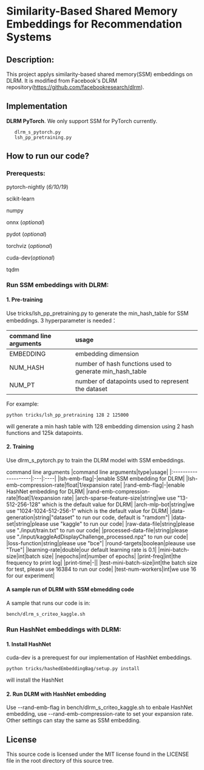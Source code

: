 # Similarity-Based Shared Memory Embeddings for Recommendation Systems


## Description:

This project applys similarity-based shared memory(SSM) embeddings on DLRM. It is modified from Facebook's DLRM repository(https://github.com/facebookresearch/dlrm). 


## Implementation

**DLRM PyTorch**. We only support SSM for PyTorch currently.

       dlrm_s_pytorch.py
       lsh_pp_pretraining.py


## How to run our code?
### Prerequests:
pytorch-nightly (*6/10/19*)

scikit-learn

numpy

onnx (*optional*)

pydot (*optional*)

torchviz (*optional*)

cuda-dev(*optional*)

tqdm

### Run SSM embeddings with DLRM:
#### 1. Pre-training
Use tricks/lsh_pp_pretraining.py to generate the min_hash_table for SSM embeddings. 3 hyperparameter is needed：

|command line arguments|usage|
|:--------------------|:----|
|EMBEDDING|embedding dimension|
|NUM_HASH| number of hash functions used to generate min_hash_table|
|NUM_PT|number of datapoints used to represent the dataset|

For example:  

```
python tricks/lsh_pp_pretraining 128 2 125000
```
will generate a min hash table with 128 embedding dimension using 2 hash functions and 125k datapoints.

#### 2. Training
Use dlrm_s_pytorch.py to train the DLRM model with SSM embeddings.

command line arguments
|command line arguments|type|usage|
|:--------------------|:---|:----|
|lsh-emb-flag|-|enable SSM embedding for DLRM|
|lsh-emb-compression-rate|float|1/expansion rate|
|rand-emb-flag|-|enable HashNet embedding for DLRM|
|rand-emb-compression-rate|float|1/expansion rate|
|arch-sparse-feature-size|string|we use "13-512-256-128" which is the default value for DLRM|
|arch-mlp-bot|string|we use "1024-1024-512-256-1" which is the default value for DLRM|
|data-generation|string|"dataset" to run our code, default is "ramdom"|
|data-set|string|please use "kaggle" to run our code|
|raw-data-file|string|please use "./input/train.txt" to run our code|
|processed-data-file|string|please use "./input/kaggleAdDisplayChallenge_processed.npz" to run our code|
|loss-function|string|please use "bce"|
|round-targets|boolean|pleause use "True"|
|learning-rate|double|our default learning rate is 0.1|
|mini-batch-size|int|batch size|
|nepochs|int|number of epochs|
|print-freq|int|the frequency to print log|
|print-time|-||
|test-mini-batch-size|int|the batch size for test, please use 16384 to run our code| 
|test-num-workers|int|we use 16 for our experiment|


#### A sample run of DLRM with SSM ebmedding code
A sample that runs our code is in:
```
bench/dlrm_s_criteo_kaggle.sh
```

### Run HashNet embeddings with DLRM:
#### 1. Install HashNet
cuda-dev is a prerequest for our implementation of HashNet embeddings.
```
python tricks/hashedEmbeddingBag/setup.py install
```
will install the HashNet

#### 2. Run DLRM with HashNet embedding
Use --rand-emb-flag in bench/dlrm_s_criteo_kaggle.sh to enbale HashNet embedding, use --rand-emb-compression-rate to set your expansion rate. Other settings can stay the same as SSM embedding.

## License

This source code is licensed under the MIT license found in the
LICENSE file in the root directory of this source tree.

